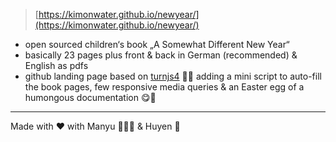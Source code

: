 > [https://kimonwater.github.io/newyear/](https://kimonwater.github.io/newyear/)

- open sourced children‘s book „A Somewhat Different New Year“
- basically 23 pages plus front & back in German (recommended) & English as pdfs
- github landing page based on [turnjs4](http://turnjs.com/) 🙏🏽 adding a mini script to auto-fill the book pages, few responsive media queries & an Easter egg of a humongous documentation 😋🎉

***
Made with ❤️ with Manyu 👩🏻‍💼 & Huyen 🎨



